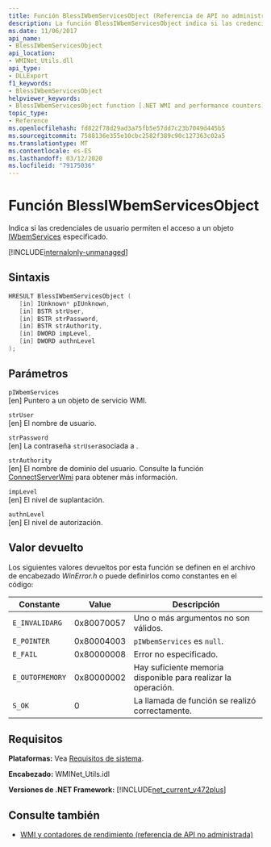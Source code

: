 ```yaml
---
title: Función BlessIWbemServicesObject (Referencia de API no administrada)
description: La función BlessIWbemServicesObject indica si las credenciales de usuario permiten el acceso a un objeto IWbemServices
ms.date: 11/06/2017
api_name:
- BlessIWbemServicesObject
api_location:
- WMINet_Utils.dll
api_type:
- DLLExport
f1_keywords:
- BlessIWbemServicesObject
helpviewer_keywords:
- BlessIWbemServicesObject function [.NET WMI and performance counters]
topic_type:
- Reference
ms.openlocfilehash: fd822f78d29ad3a75fb5e57dd7c23b7049d445b5
ms.sourcegitcommit: 7588136e355e10cbc2582f389c90c127363c02a5
ms.translationtype: MT
ms.contentlocale: es-ES
ms.lasthandoff: 03/12/2020
ms.locfileid: "79175036"
---
```

# <a name="blessiwbemservicesobject-function"></a>Función BlessIWbemServicesObject
Indica si las credenciales de usuario permiten el acceso a un objeto [IWbemServices](/windows/desktop/api/wbemcli/nn-wbemcli-iwbemservices) especificado.

[!INCLUDE[internalonly-unmanaged](../../../../includes/internalonly-unmanaged.md)]

## <a name="syntax"></a>Sintaxis

```cpp
HRESULT BlessIWbemServicesObject (
   [in] IUnknown* pIUnknown,
   [in] BSTR strUser,
   [in] BSTR strPassword,
   [in] BSTR strAuthority,
   [in] DWORD impLevel,
   [in] DWORD authnLevel
);
```

## <a name="parameters"></a>Parámetros

`pIWbemServices`\
[en] Puntero a un objeto de servicio WMI.

`strUser`\
[en] El nombre de usuario.

`strPassword`\
[en] La contraseña `strUser`asociada a .

`strAuthority`\
[en] El nombre de dominio del usuario. Consulte la función [ConnectServerWmi](connectserverwmi.md) para obtener más información.

`impLevel`\
[en] El nivel de suplantación.

`authnLevel`\
[en] El nivel de autorización.

## <a name="return-value"></a>Valor devuelto

Los siguientes valores devueltos por esta función se definen en el archivo de encabezado *WinError.h* o puede definirlos como constantes en el código:

|Constante  |Value  |Descripción  |
|---------|---------|---------|
| `E_INVALIDARG` | 0x80070057 | Uno o más argumentos no son válidos. |
| `E_POINTER` | 0x80004003 | `pIWbemServices` es `null`. |
| `E_FAIL` | 0x80000008 | Error no especificado. |
| `E_OUTOFMEMORY` | 0x80000002 | Hay suficiente memoria disponible para realizar la operación. |
| `S_OK` | 0 | La llamada de función se realizó correctamente. |

## <a name="requirements"></a>Requisitos

 **Plataformas:** Vea [Requisitos de sistema](../../get-started/system-requirements.md).

 **Encabezado:** WMINet_Utils.idl

 **Versiones de .NET Framework:** [!INCLUDE[net_current_v472plus](../../../../includes/net-current-v472plus.md)]

## <a name="see-also"></a>Consulte también

- [WMI y contadores de rendimiento (referencia de API no administrada)](index.md)
